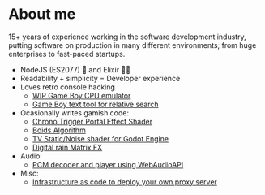 # About me

15+ years of experience working in the software development industry, putting software on production in many different environments; from huge enterprises to fast-paced startups.

* NodeJS (ES2077) 🚀 and Elixir 🧙‍♂️
* Readability + simplicity = Developer experience
* Loves retro console hacking
    * [WIP Game Boy CPU emulator](https://github.com/raphaklaus/gameboy-cpu)
    * [Game Boy text tool for relative search](https://github.com/raphaklaus/gameboy-text-tools)
* Ocasionally writes gamish code:  
    * [Chrono Trigger Portal Effect Shader](https://github.com/raphaklaus/chrono-trigger-portal-shader)
    * [Boids Algorithm](https://github.com/raphaklaus/godot-boids)
    * [TV Static/Noise shader for Godot Engine](https://github.com/raphaklaus/tv-static-shader)
    * [Digital rain Matrix FX](https://github.com/raphaklaus/matrix-fx/)
* Audio:
    * [PCM decoder and player using WebAudioAPI](https://github.com/raphaklaus/pcm-2-webaudio)
* Misc:
   * [Infrastructure as code to deploy your own proxy server](https://github.com/raphaklaus/copa-proxy)
